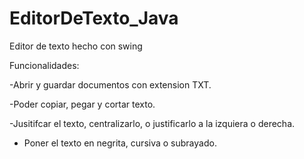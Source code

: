 # EditorDeTexto_Java


Editor de texto hecho con swing

Funcionalidades:

-Abrir y guardar documentos con extension TXT.


-Poder copiar, pegar y cortar texto.


-Jusitifcar el texto, centralizarlo, o justificarlo a la izquiera o derecha.


- Poner el texto en negrita, cursiva o subrayado.
